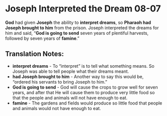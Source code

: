 Joseph Interpreted the Dream 08-07
====================================


**God** had given **Joseph** the ability to **interpret dreams**, so
**Pharaoh had Joseph brought to him** from the prison. Joseph interpreted
the dreams for him and said, “**God is going to send** seven years of
plentiful harvests, followed by seven years of **famine**.”

Translation Notes:
------------------

-   **interpret dreams** - To “interpret” is to tell what something
    means. So Joseph was able to tell people what their dreams meant.
-   **had Joseph brought to him** - Another way to say this would be,
    “ordered his servants to bring Joseph to him.”
-   **God is going to send** - God will cause the crops to grow well for
    seven years, and after that He will cause them to produce very little
    food so that the people and animals will not have enough to eat.
-   **famine** - The gardens and fields would produce so little food
    that people and animals would not have enough to eat.

